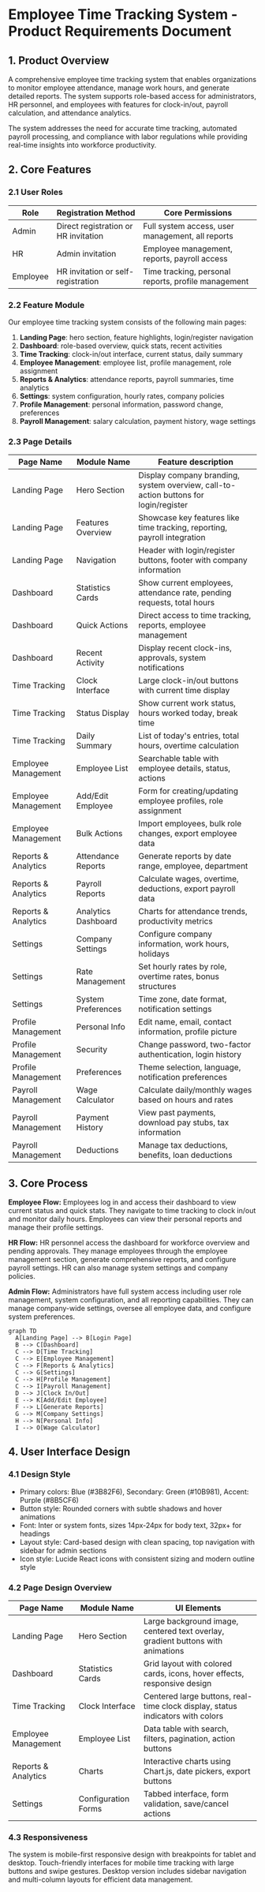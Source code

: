 # Employee Time Tracking System - Product Requirements Document

## 1. Product Overview
A comprehensive employee time tracking system that enables organizations to monitor employee attendance, manage work hours, and generate detailed reports. The system supports role-based access for administrators, HR personnel, and employees with features for clock-in/out, payroll calculation, and attendance analytics.

The system addresses the need for accurate time tracking, automated payroll processing, and compliance with labor regulations while providing real-time insights into workforce productivity.

## 2. Core Features

### 2.1 User Roles
| Role | Registration Method | Core Permissions |
|------|---------------------|------------------|
| Admin | Direct registration or HR invitation | Full system access, user management, all reports |
| HR | Admin invitation | Employee management, reports, payroll access |
| Employee | HR invitation or self-registration | Time tracking, personal reports, profile management |

### 2.2 Feature Module
Our employee time tracking system consists of the following main pages:
1. **Landing Page**: hero section, feature highlights, login/register navigation
2. **Dashboard**: role-based overview, quick stats, recent activities
3. **Time Tracking**: clock-in/out interface, current status, daily summary
4. **Employee Management**: employee list, profile management, role assignment
5. **Reports & Analytics**: attendance reports, payroll summaries, time analytics
6. **Settings**: system configuration, hourly rates, company policies
7. **Profile Management**: personal information, password change, preferences
8. **Payroll Management**: salary calculation, payment history, wage settings

### 2.3 Page Details
| Page Name | Module Name | Feature description |
|-----------|-------------|---------------------|
| Landing Page | Hero Section | Display company branding, system overview, call-to-action buttons for login/register |
| Landing Page | Features Overview | Showcase key features like time tracking, reporting, payroll integration |
| Landing Page | Navigation | Header with login/register buttons, footer with company information |
| Dashboard | Statistics Cards | Show current employees, attendance rate, pending requests, total hours |
| Dashboard | Quick Actions | Direct access to time tracking, reports, employee management |
| Dashboard | Recent Activity | Display recent clock-ins, approvals, system notifications |
| Time Tracking | Clock Interface | Large clock-in/out buttons with current time display |
| Time Tracking | Status Display | Show current work status, hours worked today, break time |
| Time Tracking | Daily Summary | List of today's entries, total hours, overtime calculation |
| Employee Management | Employee List | Searchable table with employee details, status, actions |
| Employee Management | Add/Edit Employee | Form for creating/updating employee profiles, role assignment |
| Employee Management | Bulk Actions | Import employees, bulk role changes, export employee data |
| Reports & Analytics | Attendance Reports | Generate reports by date range, employee, department |
| Reports & Analytics | Payroll Reports | Calculate wages, overtime, deductions, export payroll data |
| Reports & Analytics | Analytics Dashboard | Charts for attendance trends, productivity metrics |
| Settings | Company Settings | Configure company information, work hours, holidays |
| Settings | Rate Management | Set hourly rates by role, overtime rates, bonus structures |
| Settings | System Preferences | Time zone, date format, notification settings |
| Profile Management | Personal Info | Edit name, email, contact information, profile picture |
| Profile Management | Security | Change password, two-factor authentication, login history |
| Profile Management | Preferences | Theme selection, language, notification preferences |
| Payroll Management | Wage Calculator | Calculate daily/monthly wages based on hours and rates |
| Payroll Management | Payment History | View past payments, download pay stubs, tax information |
| Payroll Management | Deductions | Manage tax deductions, benefits, loan deductions |

## 3. Core Process
**Employee Flow:**
Employees log in and access their dashboard to view current status and quick stats. They navigate to time tracking to clock in/out and monitor daily hours. Employees can view their personal reports and manage their profile settings.

**HR Flow:**
HR personnel access the dashboard for workforce overview and pending approvals. They manage employees through the employee management section, generate comprehensive reports, and configure payroll settings. HR can also manage system settings and company policies.

**Admin Flow:**
Administrators have full system access including user role management, system configuration, and all reporting capabilities. They can manage company-wide settings, oversee all employee data, and configure system preferences.

```mermaid
graph TD
  A[Landing Page] --> B[Login Page]
  B --> C[Dashboard]
  C --> D[Time Tracking]
  C --> E[Employee Management]
  C --> F[Reports & Analytics]
  C --> G[Settings]
  C --> H[Profile Management]
  C --> I[Payroll Management]
  D --> J[Clock In/Out]
  E --> K[Add/Edit Employee]
  F --> L[Generate Reports]
  G --> M[Company Settings]
  H --> N[Personal Info]
  I --> O[Wage Calculator]
```

## 4. User Interface Design
### 4.1 Design Style
- Primary colors: Blue (#3B82F6), Secondary: Green (#10B981), Accent: Purple (#8B5CF6)
- Button style: Rounded corners with subtle shadows and hover animations
- Font: Inter or system fonts, sizes 14px-24px for body text, 32px+ for headings
- Layout style: Card-based design with clean spacing, top navigation with sidebar for admin sections
- Icon style: Lucide React icons with consistent sizing and modern outline style

### 4.2 Page Design Overview
| Page Name | Module Name | UI Elements |
|-----------|-------------|-------------|
| Landing Page | Hero Section | Large background image, centered text overlay, gradient buttons with animations |
| Dashboard | Statistics Cards | Grid layout with colored cards, icons, hover effects, responsive design |
| Time Tracking | Clock Interface | Centered large buttons, real-time clock display, status indicators with colors |
| Employee Management | Employee List | Data table with search, filters, pagination, action buttons |
| Reports & Analytics | Charts | Interactive charts using Chart.js, date pickers, export buttons |
| Settings | Configuration Forms | Tabbed interface, form validation, save/cancel actions |

### 4.3 Responsiveness
The system is mobile-first responsive design with breakpoints for tablet and desktop. Touch-friendly interfaces for mobile time tracking with large buttons and swipe gestures. Desktop version includes sidebar navigation and multi-column layouts for efficient data management.